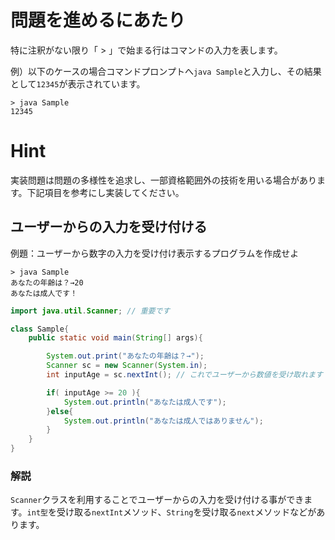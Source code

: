 # 問題を進めるにあたり
特に注釈がない限り「 > 」で始まる行はコマンドの入力を表します。

例）以下のケースの場合コマンドプロンプトへ`java Sample`と入力し、その結果として`12345`が表示されています。
```
> java Sample
12345
```

# Hint
実装問題は問題の多様性を追求し、一部資格範囲外の技術を用いる場合があります。下記項目を参考にし実装してください。

## ユーザーからの入力を受け付ける
例題：ユーザーから数字の入力を受け付け表示するプログラムを作成せよ

```
> java Sample
あなたの年齢は？→20
あなたは成人です！
```

```java
import java.util.Scanner; // 重要です

class Sample{
	public static void main(String[] args){

		System.out.print("あなたの年齢は？→");
		Scanner sc = new Scanner(System.in);
		int inputAge = sc.nextInt(); // これでユーザーから数値を受け取れます

		if( inputAge >= 20 ){
			System.out.println("あなたは成人です");
		}else{
			System.out.println("あなたは成人ではありません");
		}
	}
}
```

### 解説
`Scanner`クラスを利用することでユーザーからの入力を受け付ける事ができます。`int型`を受け取る`nextInt`メソッド、`String`を受け取る`next`メソッドなどがあります。